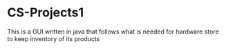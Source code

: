 # CS-Projects1

This is a GUI written in java that follows what is needed for hardware store to keep inventory of its products
